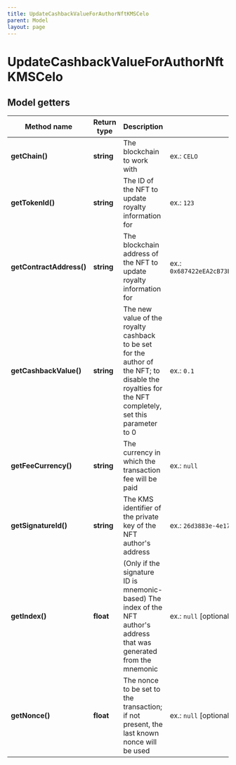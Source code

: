 ```yaml
---
title: UpdateCashbackValueForAuthorNftKMSCelo
parent: Model
layout: page
---
```


# UpdateCashbackValueForAuthorNftKMSCelo

## Model getters

Method name | Return type | Description | Notes
------------ | ------------- | ------------- | -------------
**getChain()** | **string** | The blockchain to work with | ex.: `CELO`
**getTokenId()** | **string** | The ID of the NFT to update royalty information for | ex.: `123`
**getContractAddress()** | **string** | The blockchain address of the NFT to update royalty information for | ex.: `0x687422eEA2cB73B5d3e242bA5456b782919AFc85`
**getCashbackValue()** | **string** | The new value of the royalty cashback to be set for the author of the NFT; to disable the royalties for the NFT completely, set this parameter to 0 | ex.: `0.1`
**getFeeCurrency()** | **string** | The currency in which the transaction fee will be paid | ex.: `null`
**getSignatureId()** | **string** | The KMS identifier of the private key of the NFT author's address | ex.: `26d3883e-4e17-48b3-a0ee-09a3e484ac83`
**getIndex()** | **float** | (Only if the signature ID is mnemonic-based) The index of the NFT author's address that was generated from the mnemonic | ex.: `null` [optional]
**getNonce()** | **float** | The nonce to be set to the transaction; if not present, the last known nonce will be used | ex.: `null` [optional]

